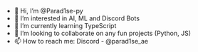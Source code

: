 - 👋 Hi, I’m @Parad1se-py
- 👀 I’m interested in AI, ML and Discord Bots
- 🌱 I’m currently learning TypeScript
- 💞️ I’m looking to collaborate on any fun projects (Python, JS)
- 📫 How to reach me: Discord - @parad1se_ae
